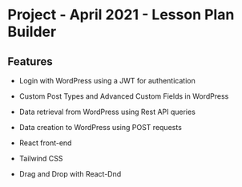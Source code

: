# Project - April 2021 - Lesson Plan Builder

## Features

- Login with WordPress using a JWT for authentication

- Custom Post Types and Advanced Custom Fields in WordPress

- Data retrieval from WordPress using Rest API queries

- Data creation to WordPress using POST requests

- React front-end

- Tailwind CSS

- Drag and Drop with React-Dnd
